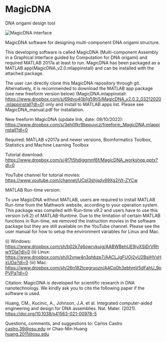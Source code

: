 # MagicDNA
DNA origami design tool

![MagicDNA interface](demo/AsssemblyTest.gif)


MagicDNA software for designing multi-component DNA origami structure.

This developing software is  called MagicDNA (Multi-component Assembly in a Graphical Interface guided by Computation for DNA origami) and required MATLAB 2017a at least to run. MagicDNA has been packaged as a MATLAB app(MagicDNA_v2.0.mlappinstall) and can be installed with the attached package. 

The user can directly clone this MagicDNA repository through git. Alternatively, it is recommended to download the MATLAB app package (see new freeform version below) (MagicDNA.mlappinstall: https://www.dropbox.com/s/69dvu40b1g59tj5/MagicDNA_v2.0.2_03212020.mlappinstall?dl=0) only and install to MATLAB apps list. Please see MagicDNA_manual.pdf for installation.

New freeform MagicDNA (update link, date: 09/10/2022): 
https://www.dropbox.com/s/3eh0fkr9bpouycz/freeform_MagicDNA.mlappinstall?dl=0 

Required: MATLAB v2017a and newer versions, Bioinformatics Toolbox, Statistics and Machine Learning Toolbox

Tutorial download: https://www.dropbox.com/s/4f7t5hdiggmnf6f/MagicDNA_workshop.pptx?dl=0 

YouTube channel for tutorial movies: https://www.youtube.com/channel/UCpI3shjsdy89Xg2iVt-ZYCw

MATLAB Run-time version: 

To use MagicDNA without MATLAB, users are required to install MATLAB Run-time from the Mathwork website, according to your operation system. This package was compiled with Run-time v9.2 and users have to use this version (v9.2) of MATLAB-Runtime. Due to the limitation of certain MATLAB functions in Run-time, we removed the instruction movies in the software package but they are still available on the YouTube channel. Please see the user manual for how to setup the environment variables for Linux and Mac.

(i) Windows:
https://www.dropbox.com/sh/b02k7q6owrvkujg/AABWBehUE9jyXSiDrVRhwYOja?dl=0
(ii) Linux:
https://www.dropbox.com/sh/li2vnw4n3qhbzp7/AACLJgFUOj2yU2BsiHVxHxUOa?dl=0
(iii) Mac:
https://www.dropbox.com/sh/26n182tcegruozn/AACp0h3ebhmV5dFahU_9pPVPa?dl=0


Citation:
MagicDNA is developed for scientific research in DNA nanotechnology. We kindly ask you to cite the following paper if the software is used. 

Huang, CM., Kucinic, A., Johnson, J.A. et al. Integrated computer-aided engineering and design for DNA assemblies. Nat. Mater. (2021). https://doi.org/10.1038/s41563-021-00978-5



Questions, comments, and suggestions to:
Carlos Castro
castro.39@osu.edu
or
Chao-Min Huang   
huang.2011@osu.edu 
